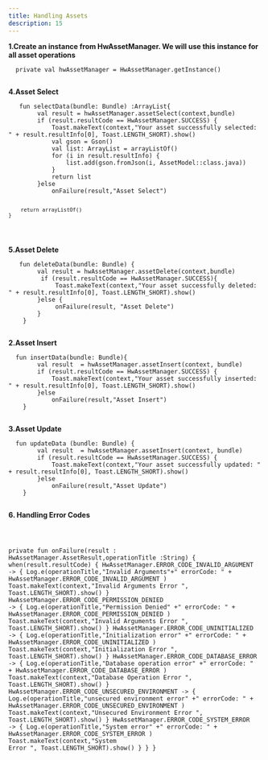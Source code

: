```yaml
---
title: Handling Assets
description: 15
---
```


<p><strong>1.Create an instance from HwAssetManager. We will use this instance for all asset operations</strong></p>
<pre><div id="copy-button10" class="copy-btn" title="Copy" onclick="copyCode(this.id)"></div><code>  private val hwAssetManager = HwAssetManager.getInstance()   
<span class="pln">
</span></code></pre>


<p><strong>4.Asset Select</strong></p>
<pre><div id="copy-button11" class="copy-btn" title="Copy" onclick="copyCode(this.id)"></div><code>   fun selectData(bundle: Bundle) :ArrayList<AssetModel>{
        val result = hwAssetManager.assetSelect(context,bundle)
        if (result.resultCode == HwAssetManager.SUCCESS) {
            Toast.makeText(context,"Your asset successfully selected: " + result.resultInfo[0], Toast.LENGTH_SHORT).show()
            val gson = Gson()
            val list: ArrayList<AssetModel> = arrayListOf()
            for (i in result.resultInfo) {
                list.add(gson.fromJson(i, AssetModel::class.java))
            }
            return list
        }else 
            onFailure(result,"Asset Select")
      
        return arrayListOf()
    }
<span class="pln">
</span></code></pre>

<p><strong>5.Asset Delete</strong></p>
<pre><div id="copy-button11" class="copy-btn" title="Copy" onclick="copyCode(this.id)"></div><code>   fun deleteData(bundle: Bundle) {
        val result = hwAssetManager.assetDelete(context,bundle)
         if (result.resultCode == HwAssetManager.SUCCESS){
             Toast.makeText(context,"Your asset successfully deleted: " + result.resultInfo[0], Toast.LENGTH_SHORT).show()
        }else {
             onFailure(result, "Asset Delete")
        }
    }
<span class="pln">
</span></code></pre>



<p><strong>2.Asset Insert</strong></p>
<pre><div id="copy-button11" class="copy-btn" title="Copy" onclick="copyCode(this.id)"></div><code>  fun insertData(bundle: Bundle){
        val result  = hwAssetManager.assetInsert(context, bundle)
        if (result.resultCode == HwAssetManager.SUCCESS) {
            Toast.makeText(context,"Your asset successfully inserted: " + result.resultInfo[0], Toast.LENGTH_SHORT).show()
        }else
            onFailure(result,"Asset Insert")
    }
<span class="pln">
</span></code></pre>

<p><strong>3.Asset Update</strong></p>
<pre><div id="copy-button11" class="copy-btn" title="Copy" onclick="copyCode(this.id)"></div><code>  fun updateData (bundle: Bundle) {
        val result  = hwAssetManager.assetInsert(context, bundle)
        if (result.resultCode == HwAssetManager.SUCCESS) {
            Toast.makeText(context,"Your asset successfully updated: " + result.resultInfo[0], Toast.LENGTH_SHORT).show()
        }else
            onFailure(result,"Asset Update")
    }
<span class="pln">
</span></code></pre>



<p><strong>6. Handling Error Codes</strong></p>
<pre><div id="copy-button11" class="copy-btn" title="Copy" onclick="copyCode(this.id)"></div><code>  

private fun onFailure(result : HwAssetManager.AssetResult,operationTitle :String) {
        when(result.resultCode) {
            HwAssetManager.ERROR_CODE_INVALID_ARGUMENT -> {
                Log.e(operationTitle,"Invalid Arguments"+" errorCode: " + HwAssetManager.ERROR_CODE_INVALID_ARGUMENT )
                Toast.makeText(context,"Invalid Arguments Error ", Toast.LENGTH_SHORT).show()
            }
            HwAssetManager.ERROR_CODE_PERMISSION_DENIED -> {
                Log.e(operationTitle,"Permission Denied" +" errorCode: " + HwAssetManager.ERROR_CODE_PERMISSION_DENIED )
                Toast.makeText(context,"Invalid Arguments Error ", Toast.LENGTH_SHORT).show()
            }
            HwAssetManager.ERROR_CODE_UNINITIALIZED -> {
                Log.e(operationTitle,"Initialization error" +" errorCode: " + HwAssetManager.ERROR_CODE_UNINITIALIZED )
                Toast.makeText(context,"Initialization Error ", Toast.LENGTH_SHORT).show()
            }
            HwAssetManager.ERROR_CODE_DATABASE_ERROR -> {
                Log.e(operationTitle,"Database operation error" +" errorCode: " + HwAssetManager.ERROR_CODE_DATABASE_ERROR )
                Toast.makeText(context,"Database Operation Error ", Toast.LENGTH_SHORT).show()
            }
            HwAssetManager.ERROR_CODE_UNSECURED_ENVIRONMENT -> {
                Log.e(operationTitle,"unsecured environment error" +" errorCode: " + HwAssetManager.ERROR_CODE_UNSECURED_ENVIRONMENT )
                Toast.makeText(context,"Unsecured Environment Error ", Toast.LENGTH_SHORT).show()
            }
            HwAssetManager.ERROR_CODE_SYSTEM_ERROR -> {
                Log.e(operationTitle,"System error" +" errorCode: " + HwAssetManager.ERROR_CODE_SYSTEM_ERROR )
                Toast.makeText(context,"System Error ", Toast.LENGTH_SHORT).show()
            }
        }
    }
<span class="pln">
</span></code></pre>



